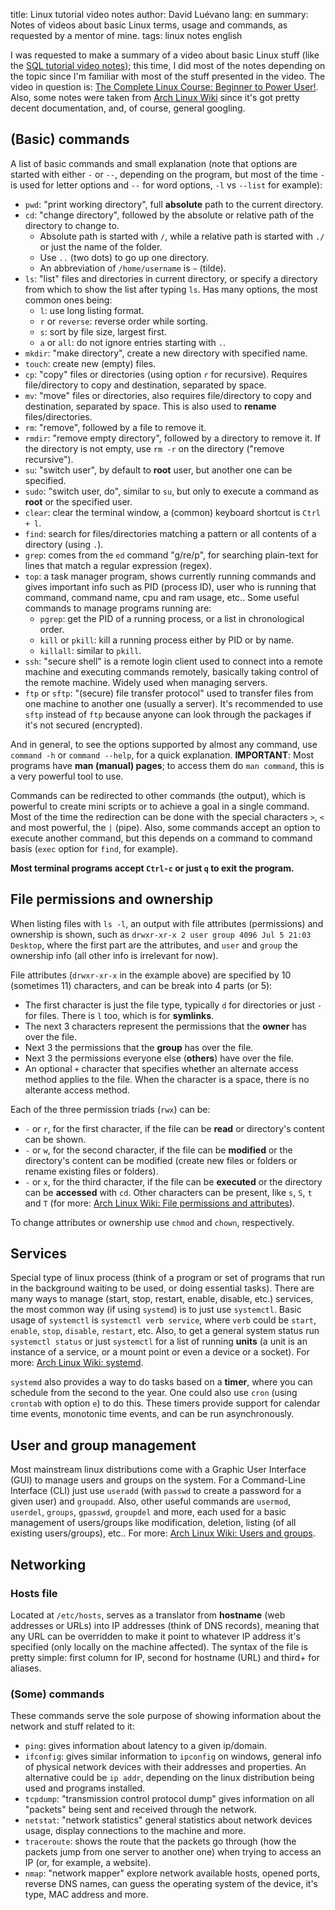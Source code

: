 title: Linux tutorial video notes
author: David Luévano
lang: en
summary: Notes of videos about basic Linux terms, usage and commands, as requested by a mentor of mine.
tags: linux
	notes
	english

I was requested to make a summary of a video about basic Linux stuff (like the [SQL tutorial video notes](https://blog.luevano.xyz/a/sql_video_notes)); this time, I did most of the notes depending on the topic since I'm familiar with most of the stuff presented in the video. The video in question is: [The Complete Linux Course: Beginner to Power User!](https://www.youtube.com/watch?v=wBp0Rb-ZJak). Also, some notes were taken from [Arch Linux Wiki](https://wiki.archlinux.org/) since it's got pretty decent documentation, and, of course, general googling.

## (Basic) commands

A list of basic commands and small explanation (note that options are started with either `-` or `--`, depending on the program, but most of the time `-` is used for letter options and `--` for word options, `-l` vs `--list` for example):

* `pwd`: "print working directory", full **absolute** path to the current directory.
* `cd`: "change directory", followed by the absolute or relative path of the directory to change to.
	* Absolute path is started with `/`, while a relative path is started with `./` or just the name of the folder.
	* Use `..` (two dots) to go up one directory.
	* An abbreviation of `/home/username` is `~` (tilde).
* `ls`: "list" files and directories in current directory, or specify a directory from which to show the list after typing `ls`. Has many options, the most common ones being:
	* `l`: use long listing format.
	* `r` or `reverse`: reverse order while sorting.
	* `s`: sort by file size, largest first.
	* `a` or `all`: do not ignore entries starting with `.`.
* `mkdir`: "make directory", create a new directory with specified name.
* `touch`: create new (empty) files.
* `cp`: "copy" files or directories (using option `r` for recursive). Requires file/directory to copy and destination, separated by space.
* `mv`: "move" files or directories, also requires file/directory to copy and destination, separated by space. This is also used to **rename** files/directories.
* `rm`: "remove", followed by a file to remove it.
* `rmdir`: "remove empty directory", followed by a directory to remove it. If the directory is not empty, use `rm -r` on the directory ("remove recursive").
* `su`: "switch user", by default to **root** user, but another one can be specified.
* `sudo`: "switch user, do", similar to `su`, but only to execute a command as **root** or the specified user.
* `clear`: clear the terminal window, a (common) keyboard shortcut is `Ctrl + l`.
* `find`: search for files/directories matching a pattern or all contents of a directory (using `.`).
* `grep`: comes from the `ed` command "g/re/p", for searching plain-text for lines that match a regular expression (regex).
* `top`: a task manager program, shows currently running commands and gives important info such as PID (process ID), user who is running that command, command name, cpu and ram usage, etc.. Some useful commands to manage programs running are:
	* `pgrep`: get the PID of a running process, or a list in chronological order.
	* `kill` or `pkill`: kill a running process either by PID or by name.
	* `killall`: similar to `pkill`.
* `ssh`: "secure shell" is a remote login client used to connect into a remote machine and executing commands remotely, basically taking control of the remote machine. Widely used when managing servers.
* `ftp` or `sftp`: "(secure) file transfer protocol" used to transfer files from one machine to another one (usually a server). It's recommended to use `sftp` instead of `ftp` because anyone can look through the packages if it's not secured (encrypted).

And in general, to see the options supported by almost any command, use `command -h` or `command --help`, for a quick explanation. **IMPORTANT**: Most programs have **man (manual) pages**; to access them do `man command`, this is a very powerful tool to use.

Commands can be redirected to other commands (the output), which is powerful to create mini scripts or to achieve a goal in a single command. Most of the time the redirection can be done with the special characters `>`, `<` and most powerful, the `|` (pipe). Also, some commands accept an option to execute another command, but this depends on a command to command basis (`exec` option for `find`, for example).

**Most terminal programs accept `Ctrl-c` or just `q` to exit the program.**

## File permissions and ownership

When listing files with `ls -l`, an output with file attributes (permissions) and ownership is shown, such as `drwxr-xr-x 2 user group 4096 Jul 5 21:03 Desktop`, where the first part are the attributes, and `user` and `group` the ownership info (all other info is irrelevant for now).

File attributes (`drwxr-xr-x` in the example above) are specified by 10 (sometimes 11) characters, and can be break into 4 parts (or 5):

* The first character is just the file type, typically `d` for directories or just `-` for files. There is `l` too, which is for **symlinks**.
* The next 3 characters represent the permissions that the **owner** has over the file.
* Next 3 the permissions that the **group** has over the file.
* Next 3 the permissions everyone else (**others**) have over the file.
* An optional `+` character that specifies whether an alternate access method applies to the file. When the character is a space, there is no alterante access method.

Each of the three permission triads (`rwx`) can be:

* `-` or `r`, for the first character, if the file can be **read** or directory's content can be shown.
* `-` or `w`, for the second character, if the file can be **modified** or the directory's content can be modified (create new files or folders or rename existing files or folders).
* `-` or `x`, for the third character, if the file can be **executed** or the directory can be **accessed** with `cd`. Other characters can be present, like `s`, `S`, `t` and `T` (for more: [Arch Linux Wiki: File permissions and attributes](https://wiki.archlinux.org/index.php/File_permissions_and_attributes)).

To change attributes or ownership use `chmod` and `chown`, respectively.

## Services

Special type of linux process (think of a program or set of programs that run in the background waiting to be used, or doing essential tasks). There are many ways to manage (start, stop, restart, enable, disable, etc.) services, the most common way (if using `systemd`) is to just use `systemctl`. Basic usage of `systemctl` is `systemctl verb service`, where `verb` could be `start`, `enable`, `stop`, `disable`, `restart`, etc. Also, to get a general system status run `systemctl status` or just `systemctl` for a list of running **units** (a unit is an instance of a service, or a mount point or even a device or a socket). For more: [Arch Linux Wiki: systemd](https://wiki.archlinux.org/index.php/systemd).

`systemd` also provides a way to do tasks based on a **timer**, where you can schedule from the second to the year. One could also use `cron` (using `crontab` with option `e`) to do this. These timers provide support for calendar time events, monotonic time events, and can be run asynchronously.

## User and group management

Most mainstream linux distributions come with a Graphic User Interface (GUI) to manage users and groups on the system. For a Command-Line Interface (CLI) just use `useradd` (with `passwd` to create a password for a given user) and `groupadd`. Also, other useful commands are `usermod`, `userdel`, `groups`, `gpasswd`, `groupdel` and more, each used for a basic management of users/groups like modification, deletion, listing (of all existing users/groups), etc.. For more: [Arch Linux Wiki: Users and groups](https://wiki.archlinux.org/index.php/users_and_groups).

## Networking

### Hosts file

Located at `/etc/hosts`, serves as a translator from **hostname** (web addresses or URLs) into IP addresses (think of DNS records), meaning that any URL can be overridden to make it point to whatever IP address it's specified (only locally on the machine affected). The syntax of the file is pretty simple: first column for IP, second for hostname (URL) and third+ for aliases.

### (Some) commands

These commands serve the sole purpose of showing information about the network and stuff related to it:

* `ping`: gives information about latency to a given ip/domain.
* `ifconfig`: gives similar information to `ipconfig` on windows, general info of physical network devices with their addresses and properties. An alternative could be `ip addr`, depending on the linux distribution being used and programs installed.
* `tcpdump`: "transmission control protocol dump" gives information on all "packets" being sent and received through the network.
* `netstat`: "network statistics" general statistics about network devices usage, display connections to the machine and more.
* `traceroute`: shows the route that the packets go through (how the packets jump from one server to another one) when trying to access an IP (or, for example, a website).
* `nmap`: "network mapper" explore network available hosts, opened ports, reverse DNS names, can guess the operating system of the device, it's type, MAC address and more.

